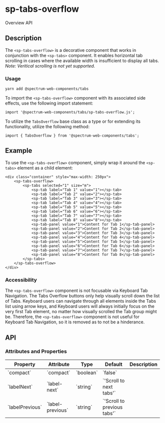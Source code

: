 # sp-tabs-overflow
Overview API
## Description
The `<sp-tabs-overflow>` is a decorative component that works in conjunction with the `<sp-tabs>` component. It enables horizontal tab scrolling in cases where the available width is insufficient to display all tabs.
*Note: Veritical scrolling is not yet supported.*
### Usage
    
    yarn add @spectrum-web-components/tabs
    
To import the `<sp-tabs-overflow>` component with its associated side effects, use the following import statement:
    
    import '@spectrum-web-components/tabs/sp-tabs-overflow.js';
    
To utilize the `TabsOverflow` base class as a type or for extending its functionality, utilize the following method:
    
    import { TabsOverflow } from '@spectrum-web-components/tabs';
    
## Example
To use the `<sp-tabs-overflow>` component, simply wrap it around the `<sp-tabs>` element as a child element:
    
    <div class="container" style="max-width: 250px">
        <sp-tabs-overflow>
            <sp-tabs selected="1" size="m">
                <sp-tab label="Tab 1" value="1"></sp-tab>
                <sp-tab label="Tab 2" value="2"></sp-tab>
                <sp-tab label="Tab 3" value="3"></sp-tab>
                <sp-tab label="Tab 4" value="4"></sp-tab>
                <sp-tab label="Tab 5" value="5"></sp-tab>
                <sp-tab label="Tab 6" value="6"></sp-tab>
                <sp-tab label="Tab 7" value="7"></sp-tab>
                <sp-tab label="Tab 8" value="8"></sp-tab>
                <sp-tab-panel value="1">Content for Tab 1</sp-tab-panel>
                <sp-tab-panel value="2">Content for Tab 2</sp-tab-panel>
                <sp-tab-panel value="3">Content for Tab 3</sp-tab-panel>
                <sp-tab-panel value="4">Content for Tab 4</sp-tab-panel>
                <sp-tab-panel value="5">Content for Tab 5</sp-tab-panel>
                <sp-tab-panel value="6">Content for Tab 6</sp-tab-panel>
                <sp-tab-panel value="7">Content for Tab 7</sp-tab-panel>
                <sp-tab-panel value="8">Content for Tab 8</sp-tab-panel>
            </sp-tabs>
        </sp-tabs-overflow>
    </div>
### Accessibility
The `<sp-tabs-overflow>` component is not focusable via Keyboard Tab Navigation. The Tabs Overflow buttons only help visually scroll down the list of Tabs. Keyboard users can navigate through all elements inside the Tabs list using arrow keys, and Keyboard users will always initially focus on the very first Tab element, no matter how visually scrolled the Tab group might be. Therefore, the `<sp-tabs-overflow>` component is not useful for Keyboard Tab Navigation, so it is removed as to not be a hinderance.
## API
### Attributes and Properties
<table>
  <thead>
    <tr>
      <th>Property</th>
      <th>Attribute</th>
      <th>Type</th>
      <th>Default</th>
      <th>Description</th>
    </tr>
  </thead>
  <tbody>
    <tr>
      <td>`compact`</td>
      <td>`compact`</td>
      <td>`boolean`</td>
      <td>`false`</td>
      <td></td>
    </tr>
    <tr>
      <td>`labelNext`</td>
      <td>`label-next`</td>
      <td>`string`</td>
      <td>`'Scroll to next tabs'`</td>
      <td></td>
    </tr>
    <tr>
      <td>`labelPrevious`</td>
      <td>`label-previous`</td>
      <td>`string`</td>
      <td>`'Scroll to previous tabs'`</td>
      <td></td>
    </tr>
  </tbody>
</table>
